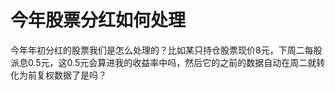 # 今年股票分红如何处理

今年年初分红的股票我们是怎么处理的？比如某只持仓股票现价8元，下周二每股派息0.5元，这0.5元会算进我的收益率中吗，然后它的之前的数据自动在周二就转化为前复权数据了是吗？